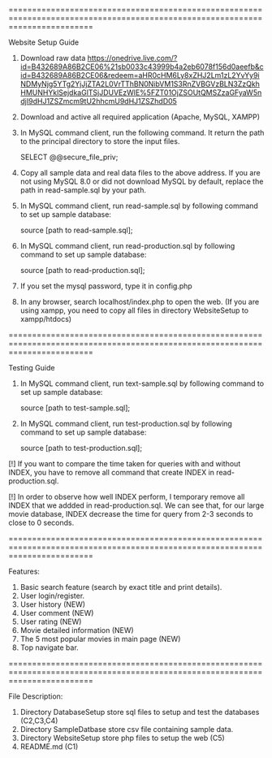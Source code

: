 ==============================================================================================================================

Website Setup Guide

1. Download raw data
    https://onedrive.live.com/?id=B432689A86B2CE06%21sb0033c43999b4a2eb6078f156d0aeefb&cid=B432689A86B2CE06&redeem=aHR0cHM6Ly8xZHJ2Lm1zL2YvYy9iNDMyNjg5YTg2YjJjZTA2L0VrTThBN0NibVM1S3RnZVBGVzBLN3ZzQkhHMUNHYklSejdkaGlTSjJDUVEzWlE%5FZT01OjZSOUtQMSZzaGFyaW5ndjI9dHJ1ZSZmcm9tU2hhcmU9dHJ1ZSZhdD05

2. Download and active all required application (Apache, MySQL, XAMPP)
3. In MySQL command client, run the following command. It return the path to the principal directory to store the input files.

    SELECT @@secure_file_priv;

4. Copy all sample data and real data files to the above address. If you are not using MySQL 8.0 or did not download MySQL by default, replace the path in read-sample.sql by your path.

5. In MySQL command client, run read-sample.sql by following command to set up sample database:

    source [path to read-sample.sql];

6.  In MySQL command client, run read-production.sql by following command to set up sample database:

    source [path to read-production.sql];

7. If you set the mysql password, type it in config.php

8. In any browser, search localhost/index.php to open the web. (If you are using xampp, you need to copy all files in directory WebsiteSetup to xampp/htdocs)

==============================================================================================================================

Testing Guide

1. In MySQL command client, run text-sample.sql by following command to set up sample database:

    source [path to test-sample.sql];

2.  In MySQL command client, run test-production.sql by following command to set up sample database:

    source [path to test-production.sql];

[!] If you want to compare the time taken for queries with and without INDEX, you have to remove all command that create INDEX in read-production.sql.

[!] In order to observe how well INDEX perform, I temporary remove all INDEX that we addded in read-production.sql. We can see that, for our large movie database, INDEX decrease the time for query from 2-3 seconds to close to 0 seconds.

==============================================================================================================================

Features:


1. Basic search feature (search by exact title and print details).
2. User login/register.
3. User history (NEW)
4. User comment (NEW)
5. User rating (NEW)
6. Movie detailed information (NEW)
7. The 5 most popular movies in main page (NEW)
8. Top navigate bar.

==============================================================================================================================

File Description:


1. Directory DatabaseSetup store sql files to setup and test the databases (C2,C3,C4)
2. Directory SampleDatbase store csv file containing sample data.
3. Directory WebsiteSetup store php files to setup the web (C5)
4. README.md (C1)